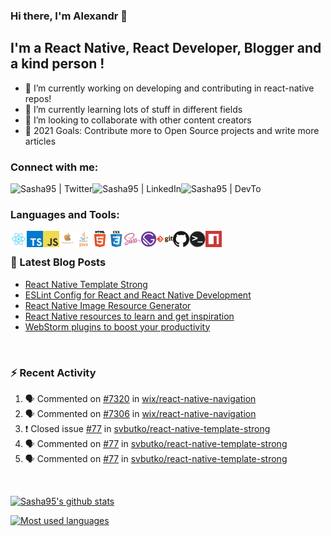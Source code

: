 ### Hi there, I'm Alexandr 👋
## I'm a React Native, React Developer, Blogger and a kind person !

- 🔭 I’m currently working on developing and contributing in react-native repos!
- 🌱 I’m currently learning lots of stuff in different fields
- 👯 I’m looking to collaborate with other content creators
- 🥅 2021 Goals: Contribute more to Open Source projects and write more articles

<!-- <a href="https://www.buymeacoffee.com/sasha95"><img src="https://img.buymeacoffee.com/button-api/?text=Buy me a coffee&emoji=&slug=svbutko&button_colour=FFDD00&font_colour=000000&font_family=Cookie&outline_colour=000000&coffee_colour=ffffff"></a> -->

### Connect with me:

[<img align="left" alt="Sasha95 | Twitter" src="https://img.shields.io/badge/Twitter-1DA1F2?style=for-the-badge&logo=twitter&logoColor=white" />][twitter]
[<img align="left" alt="Sasha95 | LinkedIn" src="https://img.shields.io/badge/LinkedIn-0077B5?style=for-the-badge&logo=linkedin&logoColor=white" />][linkedin]
[<img align="left" alt="Sasha95 | DevTo" src="https://img.shields.io/badge/Facebook-1877F2?style=for-the-badge&logo=facebook&logoColor=white" />][facebook]


<br />

### Languages and Tools:

<img align="left" alt="React-Native" width="26px" src="https://raw.githubusercontent.com/github/explore/80688e429a7d4ef2fca1e82350fe8e3517d3494d/topics/react-native/react-native.png" />
<img align="left" alt="TypeScript" width="26px" src="https://raw.githubusercontent.com/github/explore/80688e429a7d4ef2fca1e82350fe8e3517d3494d/topics/typescript/typescript.png" />
<img align="left" alt="JavaScript" width="26px" src="https://raw.githubusercontent.com/github/explore/80688e429a7d4ef2fca1e82350fe8e3517d3494d/topics/javascript/javascript.png" />
<img align="left" alt="Objective-C" width="26px" src="https://raw.githubusercontent.com/github/explore/80688e429a7d4ef2fca1e82350fe8e3517d3494d/topics/objective-c/objective-c.png" />
<img align="left" alt="Java" width="26px" src="https://raw.githubusercontent.com/github/explore/80688e429a7d4ef2fca1e82350fe8e3517d3494d/topics/java/java.png" />
<img align="left" alt="HTML5" width="26px" src="https://raw.githubusercontent.com/github/explore/80688e429a7d4ef2fca1e82350fe8e3517d3494d/topics/html/html.png" />
<img align="left" alt="CSS3" width="26px" src="https://raw.githubusercontent.com/github/explore/80688e429a7d4ef2fca1e82350fe8e3517d3494d/topics/css/css.png" />
<img align="left" alt="Sass" width="26px" src="https://raw.githubusercontent.com/github/explore/80688e429a7d4ef2fca1e82350fe8e3517d3494d/topics/sass/sass.png" />
<img align="left" alt="Gatsby" width="26px" src="https://raw.githubusercontent.com/github/explore/e94815998e4e0713912fed477a1f346ec04c3da2/topics/gatsby/gatsby.png" />
<img align="left" alt="Git" width="26px" src="https://raw.githubusercontent.com/github/explore/80688e429a7d4ef2fca1e82350fe8e3517d3494d/topics/git/git.png" />
<img align="left" alt="GitHub" width="26px" src="https://raw.githubusercontent.com/github/explore/78df643247d429f6cc873026c0622819ad797942/topics/github/github.png" />
<img align="left" alt="Terminal" width="26px" src="https://raw.githubusercontent.com/github/explore/80688e429a7d4ef2fca1e82350fe8e3517d3494d/topics/terminal/terminal.png" />
<img align="left" alt="NPM" width="26px" src="https://raw.githubusercontent.com/github/explore/80688e429a7d4ef2fca1e82350fe8e3517d3494d/topics/npm/npm.png" />

<br />

### 📕 Latest Blog Posts

<!-- BLOG-POST-LIST:START -->
- [React Native Template Strong](https://dev.to/svbutko/react-native-template-strong-28h)
- [ESLint Config for React and React Native Development](https://dev.to/svbutko/eslint-config-for-react-and-react-native-development-25m)
- [React Native Image Resource Generator](https://dev.to/svbutko/react-native-image-resource-generator-m14)
- [React Native resources to learn and get inspiration](https://dev.to/svbutko/react-native-resources-to-learn-and-get-inspiration-1845)
- [WebStorm plugins to boost your productivity](https://dev.to/svbutko/webstorm-plugins-to-boost-your-productivity-nac)
<!-- BLOG-POST-LIST:END -->

<br />

### ⚡️ Recent Activity

<!--START_SECTION:activity-->
1. 🗣 Commented on [#7320](https://github.com/wix/react-native-navigation/issues/7320) in [wix/react-native-navigation](https://github.com/wix/react-native-navigation)
2. 🗣 Commented on [#7306](https://github.com/wix/react-native-navigation/issues/7306) in [wix/react-native-navigation](https://github.com/wix/react-native-navigation)
3. ❗️ Closed issue [#77](https://github.com/svbutko/react-native-template-strong/issues/77) in [svbutko/react-native-template-strong](https://github.com/svbutko/react-native-template-strong)
4. 🗣 Commented on [#77](https://github.com/svbutko/react-native-template-strong/issues/77) in [svbutko/react-native-template-strong](https://github.com/svbutko/react-native-template-strong)
5. 🗣 Commented on [#77](https://github.com/svbutko/react-native-template-strong/issues/77) in [svbutko/react-native-template-strong](https://github.com/svbutko/react-native-template-strong)
<!--END_SECTION:activity-->

<br />

[![Sasha95's github stats](https://github-readme-stats.vercel.app/api?username=Sasha95&count_private=true&show_icons=true&bg_color=30,e96443,904e95&title_color=fff&text_color=fff&icon_color=fff)]()

[![Most used languages](https://github-readme-stats.vercel.app/api/top-langs/?username=Sasha95&bg_color=30,e96443,904e95&title_color=fff&text_color=fff&icon_color=fff)]()


[twitter]: https://twitter.com/svbutko
[linkedin]: https://linkedin.com/in/svbutko
[facebook]: https://www.facebook.com/alex.mangir.3

